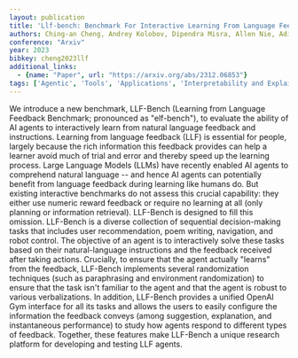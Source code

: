 ```yaml
---
layout: publication
title: 'Llf-bench: Benchmark For Interactive Learning From Language Feedback'
authors: Ching-an Cheng, Andrey Kolobov, Dipendra Misra, Allen Nie, Adith Swaminathan
conference: "Arxiv"
year: 2023
bibkey: cheng2023llf
additional_links:
  - {name: "Paper", url: "https://arxiv.org/abs/2312.06853"}
tags: ['Agentic', 'Tools', 'Applications', 'Interpretability and Explainability', 'Reinforcement Learning']
---
```

We introduce a new benchmark, LLF-Bench (Learning from Language Feedback
Benchmark; pronounced as "elf-bench"), to evaluate the ability of AI agents to
interactively learn from natural language feedback and instructions. Learning
from language feedback (LLF) is essential for people, largely because the rich
information this feedback provides can help a learner avoid much of trial and
error and thereby speed up the learning process. Large Language Models (LLMs)
have recently enabled AI agents to comprehend natural language -- and hence AI
agents can potentially benefit from language feedback during learning like
humans do. But existing interactive benchmarks do not assess this crucial
capability: they either use numeric reward feedback or require no learning at
all (only planning or information retrieval). LLF-Bench is designed to fill
this omission. LLF-Bench is a diverse collection of sequential decision-making
tasks that includes user recommendation, poem writing, navigation, and robot
control. The objective of an agent is to interactively solve these tasks based
on their natural-language instructions and the feedback received after taking
actions. Crucially, to ensure that the agent actually "learns" from the
feedback, LLF-Bench implements several randomization techniques (such as
paraphrasing and environment randomization) to ensure that the task isn't
familiar to the agent and that the agent is robust to various verbalizations.
In addition, LLF-Bench provides a unified OpenAI Gym interface for all its
tasks and allows the users to easily configure the information the feedback
conveys (among suggestion, explanation, and instantaneous performance) to study
how agents respond to different types of feedback. Together, these features
make LLF-Bench a unique research platform for developing and testing LLF
agents.
